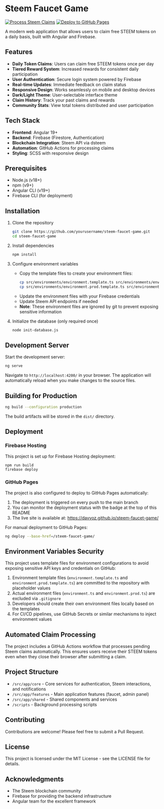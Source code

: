 # Steem Faucet Game

[![Process Steem Claims](https://github.com/davvoz/steem-faucet-game/actions/workflows/process-steem-claims.yml/badge.svg)](https://github.com/davvoz/steem-faucet-game/actions/workflows/process-steem-claims.yml)
[![Deploy to GitHub Pages](https://github.com/davvoz/steem-faucet-game/actions/workflows/deploy-github-pages.yml/badge.svg)](https://github.com/davvoz/steem-faucet-game/actions/workflows/deploy-github-pages.yml)

A modern web application that allows users to claim free STEEM tokens on a daily basis, built with Angular and Firebase.

## Features

- **Daily Token Claims**: Users can claim free STEEM tokens once per day
- **Tiered Reward System**: Increased rewards for consistent daily participation
- **User Authentication**: Secure login system powered by Firebase
- **Real-time Updates**: Immediate feedback on claim status
- **Responsive Design**: Works seamlessly on mobile and desktop devices
- **Dark/Light Theme**: User-selectable interface theme
- **Claim History**: Track your past claims and rewards
- **Community Stats**: View total tokens distributed and user participation

## Tech Stack

- **Frontend**: Angular 19+
- **Backend**: Firebase (Firestore, Authentication)
- **Blockchain Integration**: Steem API via dsteem
- **Automation**: GitHub Actions for processing claims
- **Styling**: SCSS with responsive design

## Prerequisites

- Node.js (v18+)
- npm (v9+)
- Angular CLI (v19+)
- Firebase CLI (for deployment)

## Installation

1. Clone the repository
   ```bash
   git clone https://github.com/yourusername/steem-faucet-game.git
   cd steem-faucet-game
   ```

2. Install dependencies
   ```bash
   npm install
   ```

3. Configure environment variables
   - Copy the template files to create your environment files:
     ```bash
     cp src/environments/environment.template.ts src/environments/environment.ts
     cp src/environments/environment.prod.template.ts src/environments/environment.prod.ts
     ```
   - Update the environment files with your Firebase credentials
   - Update Steem API endpoints if needed
   - **Note**: These environment files are ignored by git to prevent exposing sensitive information

4. Initialize the database (only required once)
   ```bash
   node init-database.js
   ```

## Development Server

Start the development server:

```bash
ng serve
```

Navigate to `http://localhost:4200/` in your browser. The application will automatically reload when you make changes to the source files.

## Building for Production

```bash
ng build --configuration production
```

The build artifacts will be stored in the `dist/` directory.

## Deployment

### Firebase Hosting

This project is set up for Firebase Hosting deployment:

```bash
npm run build
firebase deploy
```

### GitHub Pages

The project is also configured to deploy to GitHub Pages automatically:

1. The deployment is triggered on every push to the main branch
2. You can monitor the deployment status with the badge at the top of this README
3. The live site is available at: https://davvoz.github.io/steem-faucet-game/

For manual deployment to GitHub Pages:

```bash
ng deploy --base-href=/steem-faucet-game/
```

## Environment Variables Security

This project uses template files for environment configurations to avoid exposing sensitive API keys and credentials on GitHub:

1. Environment template files (`environment.template.ts` and `environment.prod.template.ts`) are committed to the repository with placeholder values
2. Actual environment files (`environment.ts` and `environment.prod.ts`) are excluded via `.gitignore`
3. Developers should create their own environment files locally based on the templates
4. For CI/CD pipelines, use GitHub Secrets or similar mechanisms to inject environment values

## Automated Claim Processing

The project includes a GitHub Actions workflow that processes pending Steem claims automatically. This ensures users receive their STEEM tokens even when they close their browser after submitting a claim.

## Project Structure

- `/src/app/core` - Core services for authentication, Steem interactions, and notifications
- `/src/app/features` - Main application features (faucet, admin panel)
- `/src/app/shared` - Shared components and services
- `/scripts` - Background processing scripts

## Contributing

Contributions are welcome! Please feel free to submit a Pull Request.

## License

This project is licensed under the MIT License - see the LICENSE file for details.

## Acknowledgments

- The Steem blockchain community
- Firebase for providing the backend infrastructure
- Angular team for the excellent framework
